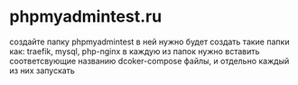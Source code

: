 # phpmyadmintest.ru
создайте папку phpmyadmintest
в ней нужно будет создать такие папки как: traefik, mysql, php-nginx
в каждую из папок нужно вставить соответсвующие названию dcoker-compose файлы, и отдельно каждый из них запускать
